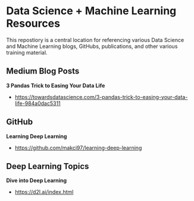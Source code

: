 # Data Science + Machine Learning Resources 

This repostiory is a central location for referencing various Data Science and Machine Learning blogs, GitHubs, publications, and other various training material. 


## Medium Blog Posts

**3 Pandas Trick to Easing Your Data Life** 
  - https://towardsdatascience.com/3-pandas-trick-to-easing-your-data-life-984a0dac5311


## GitHub

**Learning Deep Learning** 
  - https://github.com/makci97/learning-deep-learning
  
  
## Deep Learning Topics

**Dive into Deep Learning** 
  - https://d2l.ai/index.html
